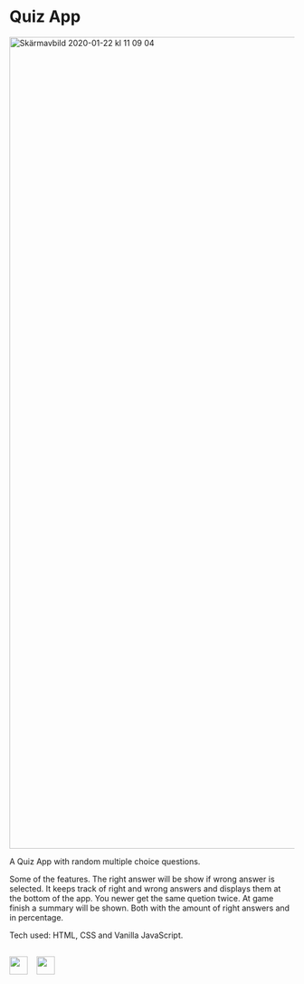 # Quiz App

<img width="1432" alt="Skärmavbild 2020-01-22 kl  11 09 04" src="https://user-images.githubusercontent.com/47321557/72886082-767b1800-3d09-11ea-8eb8-ab85e0c72ced.png">

A Quiz App with random multiple choice questions.

Some of the features.
The right answer will be show if wrong answer is selected.
It keeps track of right and wrong answers and displays them at the bottom of the app.
You newer get the same quetion twice.
At game finish a summary will be shown. Both with the amount of right answers and in percentage.

Tech used: HTML, CSS and Vanilla JavaScript.

## 
<a href="https://www.linkedin.com/in/mickeberg/"><img height="32" src="https://user-images.githubusercontent.com/47321557/114865080-12eb7780-9df2-11eb-893b-11dfc556d5d2.png"></a>
&nbsp;&nbsp;
<a href="https://twitter.com/berg_micke"><img height="32" src="https://user-images.githubusercontent.com/47321557/114865483-94430a00-9df2-11eb-803c-2c7015774a91.png"></a>&nbsp;&nbsp;
